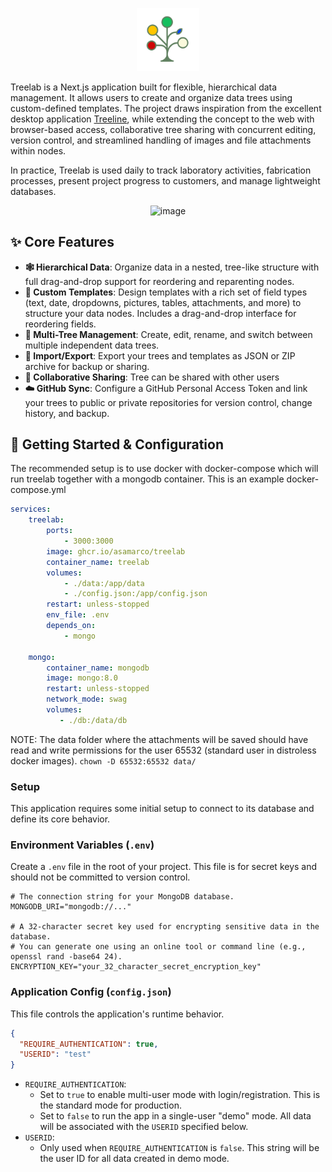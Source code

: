 <p align="center">
<img src="./public/favicon.svg" width=20% height=20%>
</p>

Treelab is a Next.js application built for flexible, hierarchical data management. It allows users to create and organize data trees using custom-defined templates. The project draws inspiration from the excellent desktop application [Treeline](https://github.com/doug-101/TreeLine), while extending the concept to the web with browser-based access, collaborative tree sharing with concurrent editing, version control, and streamlined handling of images and file attachments within nodes.

In practice, Treelab is used daily to track laboratory activities, fabrication processes, present project progress to customers, and manage lightweight databases.

<p align="center">
    <img width="800" height="636" alt="image" src="https://github.com/user-attachments/assets/e762c57e-5239-4f8f-b3b3-f48e2a4b16e1" />
</p>

## ✨ Core Features

-   **🕸️ Hierarchical Data**: Organize data in a nested, tree-like structure with full drag-and-drop support for reordering and reparenting nodes.
-   **🎨 Custom Templates**: Design templates with a rich set of field types (text, date, dropdowns, pictures, tables, attachments, and more) to structure your data nodes. Includes a drag-and-drop interface for reordering fields.
-   **🌲 Multi-Tree Management**: Create, edit, rename, and switch between multiple independent data trees.
-   **🔄 Import/Export**: Export your trees and templates as JSON or ZIP archive for backup or sharing.
-   **🤝 Collaborative Sharing**: Tree can be shared with other users
-   **☁️ GitHub Sync**: Configure a GitHub Personal Access Token and link your trees to public or private repositories for version control, change history, and backup.

## 🚀 Getting Started & Configuration

The recommended setup is to use docker with docker-compose which will run treelab together with a mongodb container. This is an example docker-compose.yml

```yml
services:
    treelab:
        ports:
            - 3000:3000
        image: ghcr.io/asamarco/treelab
        container_name: treelab
        volumes:
            - ./data:/app/data
            - ./config.json:/app/config.json
        restart: unless-stopped
        env_file: .env
        depends_on: 
            - mongo
    
    mongo:
        container_name: mongodb
        image: mongo:8.0
        restart: unless-stopped
        network_mode: swag
        volumes:
           - ./db:/data/db
```

NOTE: The data folder where the attachments will be saved should have read and write permissions for the user 65532 (standard user in distroless docker images).
```chown -D 65532:65532 data/```

### Setup

This application requires some initial setup to connect to its database and define its core behavior.

### Environment Variables (`.env`)

Create a `.env` file in the root of your project. This file is for secret keys and should not be committed to version control.

```
# The connection string for your MongoDB database.
MONGODB_URI="mongodb://..."

# A 32-character secret key used for encrypting sensitive data in the database.
# You can generate one using an online tool or command line (e.g., openssl rand -base64 24).
ENCRYPTION_KEY="your_32_character_secret_encryption_key"
```

### Application Config (`config.json`)

This file controls the application's runtime behavior.

```json
{
  "REQUIRE_AUTHENTICATION": true,
  "USERID": "test"
}
```

-   `REQUIRE_AUTHENTICATION`:
    -   Set to `true` to enable multi-user mode with login/registration. This is the standard mode for production.
    -   Set to `false` to run the app in a single-user "demo" mode. All data will be associated with the `USERID` specified below.
-   `USERID`:
    -   Only used when `REQUIRE_AUTHENTICATION` is `false`. This string will be the user ID for all data created in demo mode.
